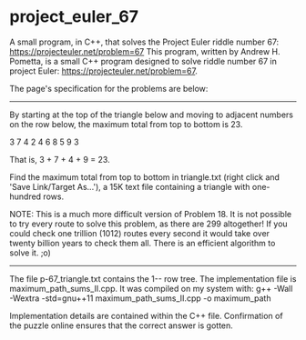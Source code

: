 # project_euler_67
A small program, in C++, that solves the Project Euler riddle number 67: 
https://projecteuler.net/problem=67
This program, written by Andrew H. Pometta, is a small C++ program designed to 
solve riddle number 67 in project Euler: https://projecteuler.net/problem=67.

The page's specification for the problems are below:

***

By starting at the top of the triangle below and moving to adjacent numbers on
 the row below, the maximum total from top to bottom is 23.

   3
  7 4
 2 4 6
8 5 9 3

That is, 3 + 7 + 4 + 9 = 23.

Find the maximum total from top to bottom in triangle.txt (right click and 
'Save Link/Target As...'), a 15K text file containing a triangle with 
one-hundred rows.

NOTE: This is a much more difficult version of Problem 18. It is not possible 
to try every route to solve this problem, as there are 299 altogether! If you 
could check one trillion (1012) routes every second it would take over twenty 
billion years to check them all. There is an efficient algorithm to solve it. 
;o)

***

The file p-67_triangle.txt contains the 1-- row tree.  The implementation file
 is maximum_path_sums_II.cpp.  It was compiled on my system with:
g++ -Wall -Wextra -std=gnu++11 maximum_path_sums_II.cpp -o maximum_path

Implementation details are contained within the C++ file.  Confirmation of the 
puzzle online ensures that the correct answer is gotten.
